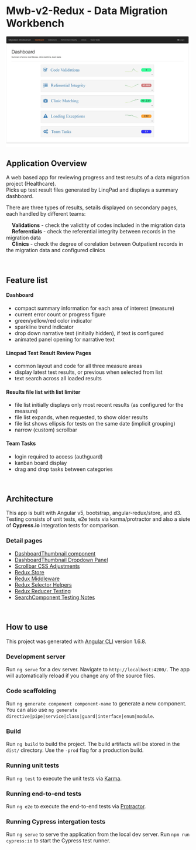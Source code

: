 # Mwb-v2-Redux - Data Migration Workbench
![dashboard](./docs/dashboard.jpg)
## **Application Overview**

A web based app for reviewing progress and test results of a data migration project (Healthcare).  
Picks up test result files generated by LinqPad and displays a summary dashboard.

There are three types of results, setails displayed on secondary pages, each handled by different teams:  

&nbsp;&nbsp;&nbsp;&nbsp;**Validations** - check the validtity of codes included in the migration data  
&nbsp;&nbsp;&nbsp;&nbsp;**Referentials** - check the referential integrity between records in the migration data  
&nbsp;&nbsp;&nbsp;&nbsp;**Clinics** - check the degree of corelation between Outpatient records in the migration data and configured clinics  

<br/>

## **Feature list**

#### Dashboard
- compact summary information for each area of interest (measure)
- current error count or progress figure 
- green/yellow/red color indicator
- sparkline trend indicator
- drop down narrative text (initially hidden), if text is configured
- animated panel opening for narrative text

#### Linqpad Test Result Review Pages
- common layout and code for all three measure areas
- display latest test results, or previous when selected from list
- text search across all loaded results

#### Results file list with list limiter
- file list initially displays only most recent results (as configured for the measure)
- file list expands, when requested, to show older results
- file list shows ellipsis for tests on the same date (implicit grouping)
- narrow (custom) scrollbar 

#### Team Tasks
- login required to access (authguard)
- kanban board display
- drag and drop tasks between categories

<br/>

## **Architecture**

This app is built with Angular v5, bootstrap, angular-redux/store, and d3.  
Testing consists of unit tests, e2e tests via karma/protractor and also a siute of **Cypress.io** integration tests for comparison. 

### **Detail pages**

- [DashboardThumbnail component](./docs/dashboard-thumbnail.md)
- [DashboardThumbnail Dropdown Panel](./docs/narrative-dropdown-panel.md)
- [Scrollbar CSS Adjustments](./docs/scrollbar-css-adjustments.md)
- [Redux Store](./docs/redux-store.md)
- [Redux Middleware](./docs/redux-middleware.md)
- [Redux Selector Helpers](./docs/redux-selectors.md)
- [Redux Reducer Testing](./docs/redux-reducer-testing.md)
- [SearchComponent Testing Notes](./docs/search.component-tests.md)

<br/>

## **How to use**

This project was generated with [Angular CLI](https://github.com/angular/angular-cli) version 1.6.8.

### Development server

Run `ng serve` for a dev server. Navigate to `http://localhost:4200/`. The app will automatically reload if you change any of the source files.

### Code scaffolding

Run `ng generate component component-name` to generate a new component. You can also use `ng generate directive|pipe|service|class|guard|interface|enum|module`.

### Build

Run `ng build` to build the project. The build artifacts will be stored in the `dist/` directory. Use the `-prod` flag for a production build.

### Running unit tests

Run `ng test` to execute the unit tests via [Karma](https://karma-runner.github.io).

### Running end-to-end tests

Run `ng e2e` to execute the end-to-end tests via [Protractor](http://www.protractortest.org/).

### Running Cypress intergation tests

Run `ng serve` to serve the application from the local dev server.
Run `npm run cypress:io` to start the Cypress test runner.
